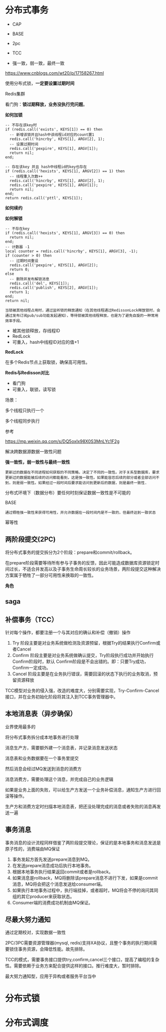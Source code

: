# 分布式事务



* CAP
* BASE

* 2pc
* TCC
* 强一致，弱一致，最终一致

https://www.cnblogs.com/wt20/p/17158267.html





















使用分布式锁，**一定要设置过期时间**



Redis集群

看门狗：**锁过期释放，业务没执行完问题**。





**如何加锁**

```
-- 不存在该key时
if (redis.call('exists', KEYS[1]) == 0) then 
  -- 新增该锁并且hash中该线程id对应的count置1
  redis.call('hincrby', KEYS[1], ARGV[2], 1); 
  -- 设置过期时间
  redis.call('pexpire', KEYS[1], ARGV[1]); 
  return nil; 
end; 

-- 存在该key 并且 hash中线程id的key也存在
if (redis.call('hexists', KEYS[1], ARGV[2]) == 1) then 
  -- 线程重入次数++
  redis.call('hincrby', KEYS[1], ARGV[2], 1); 
  redis.call('pexpire', KEYS[1], ARGV[1]); 
  return nil; 
end; 
return redis.call('pttl', KEYS[1]);

```



**如何续约**





**如何解锁**

```
-- 不存在key
if (redis.call('hexists', KEYS[1], ARGV[3]) == 0) then 
  return nil;
end;
-- 计数器 -1
local counter = redis.call('hincrby', KEYS[1], ARGV[3], -1); 
if (counter > 0) then 
  -- 过期时间重设
  redis.call('pexpire', KEYS[1], ARGV[2]); 
  return 0; 
else
  -- 删除并发布解锁消息
  redis.call('del', KEYS[1]); 
  redis.call('publish', KEYS[2], ARGV[1]); 
  return 1;
end; 
return nil;

```



```
当锁被其他线程占用时，通过监听锁的释放通知（在其他线程通过RedissonLock释放锁时，会通过发布订阅pub/sub功能发起通知），等待锁被其他线程释放，也是为了避免自旋的一种常用效率手段。
```

* 被其他锁释放，存线程ID
* RedLock
* 可重入，hash中线程ID对应的值+1

















**RedLock**

在多个Redis节点上获取锁，确保高可用性。

**Redis与Redisson对比**

* 看门狗
* 可重入，联锁，读写锁



































场景：

多个线程只执行一个

多个线程同步执行



参考

https://mp.weixin.qq.com/s/DQ5oxIx98X0S3MnLYc1F2g

解决跨数据源数据一致性问题

**强一致性，弱一致性与最终一致性**

```
更新过的数据在不同进程如何获取的不同策略，决定了不同的一致性。对于关系型数据库，要求更新过的数据能被后续的访问都能看到，这是强一致性。如果能容忍后续的部分或者全部访问不到，则是弱一致性。如果经过一段时间后要求能访问到更新后的数据，则是最终一致性.
```



分布式环境下（数据分布）要任何时刻保证数据一致性是不可能的



BASE

```
通过牺牲强一致性来获得可用性，并允许数据在一段时间内是不一致的，但最终达到一致状态
```





幂等性





## 两阶段提交(2PC)



将分布式事务的提交拆分为2个阶段：prepare和commit/rollback。

在prepare阶段需要等待所有参与子事务的反馈，因此可能造成数据库资源锁定时间过长，不适合并发高以及子事务生命周长较长的业务场景，两阶段提交这种解决方案属于牺牲了一部分可用性来换取的一致性。

**角色**







## saga



## 补偿事务（TCC）



针对每个操作，都要注册一个与其对应的确认和补偿（撤销）操作



1. Try 阶段主要是对业务系统做检测及资源预留，根据Try的结果执行Confirm或者Cancel
2. Confirm 阶段主要是对业务系统做确认提交，Try阶段执行成功并开始执行 Confirm阶段时，默认 Confirm阶段是不会出错的。即：只要Try成功，Confirm一定成功。
3. Cancel 阶段主要是在业务执行错误，需要回滚的状态下执行的业务取消，预留资源释放



TCC模型对业务的侵入强，改造的难度大，分别需要实现，Try-Confirm-Cancel接口，并在业务初始化阶段将其注入到TCC事务管理器中。



## 本地消息表（异步确保）



业界使用最多的

将分布式事务拆分成本地事务进行处理

消息生产方，需要额外建一个消息表，并记录消息发送状态

消息表和业务数据要在一个事务里提交

然后消息会经过MQ发送到消息的消费方

消息消费方，需要处理这个消息，并完成自己的业务逻辑

如果是业务上面的失败，可以给生产方发送一个业务补偿消息，通知生产方进行回滚等操作。

生产方和消费方定时扫描本地消息表，把还没处理完成的消息或者失败的消息再发送一遍



## 事务消息



事务消息的设计流程同样借鉴了两阶段提交理论，保证的是本地事务和消息发送是原子性的，消费端由MQ保证

1. 事务发起方首先发送prepare消息到MQ。
2. 在发送prepare消息成功后执行本地事务。
3. 根据本地事务执行结果返回commit或者是rollback。
4. 如果消息是rollback，MQ将删除该prepare消息不进行下发，如果是commit消息，MQ将会把这个消息发送给consumer端。
5. 如果执行本地事务过程中，执行端挂掉，或者超时，MQ将会不停的询问其同组的其它producer来获取状态。
6. Consumer端的消费成功机制由MQ保证。





## 尽最大努力通知



通过定期校对，实现数据一致性





2PC/3PC需要资源管理器(mysql, redis)支持XA协议，且整个事务的执行期间需要锁住事务资源，会降低性能。故先排除。

TCC的模式，需要事务接口提供try,confirm,cancel三个接口，提高了编程的复杂性。需要依赖于业务方来配合提供这样的接口。推行难度大，暂时排除。

最大努力通知型，应用于异构或者服务平台当中









































# 分布式锁



# 分布式调度



































